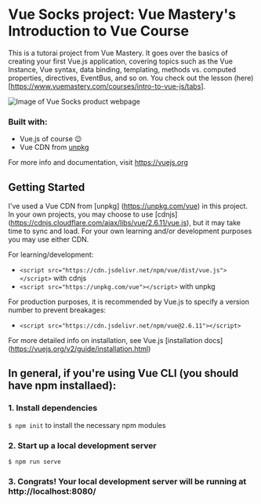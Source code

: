 # Vue Socks project: Vue Mastery's Introduction to Vue Course

This is a tutorai project from Vue Mastery. It goes over the basics of creating your first Vue.js application, covering topics such as the Vue Instance, Vue syntax, data binding, templating, methods vs. computed properties, directives, EventBus, and so on. You check out the lesson (here) [https://www.vuemastery.com/courses/intro-to-vue-js/tabs].

![Image of Vue Socks product webpage](project-photo.png)

### Built with:
- Vue.js of course 😉
- Vue CDN from [unpkg](https://unpkg.com/vue)

For more info and documentation, visit https://vuejs.org

## Getting Started

I've used a Vue CDN from [unpkg] (https://unpkg.com/vue) in this project. In your own projects, you may choose to use [cdnjs] (https://cdnjs.cloudflare.com/ajax/libs/vue/2.6.11/vue.js), but it may take time to sync and load. For your own learning and/or development purposes you may use either CDN.

For learning/development:
- `<script src="https://cdn.jsdelivr.net/npm/vue/dist/vue.js"></script>` with cdnjs
- `<script src="https://unpkg.com/vue"></script>` with unpkg

For production purposes, it is recommended by Vue.js to specify a version number to prevent breakages:
- `<script src="https://cdn.jsdelivr.net/npm/vue@2.6.11"></script>`

For more detailed info on installation, see Vue.js [installation docs] (https://vuejs.org/v2/guide/installation.html)


## In general, if you're using Vue CLI (you should have npm installaed):

### 1. Install dependencies
`$ npm init` to install the necessary npm modules

### 2. Start up a local development server
`$ npm run serve`

### 3. Congrats! Your local development server will be running at http://localhost:8080/

